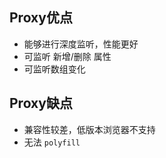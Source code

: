 ## Proxy优点

* 能够进行深度监听，性能更好
* 可监听 新增/删除 属性
* 可监听数组变化



## Proxy缺点

* 兼容性较差，低版本浏览器不支持
* 无法 `polyfill`